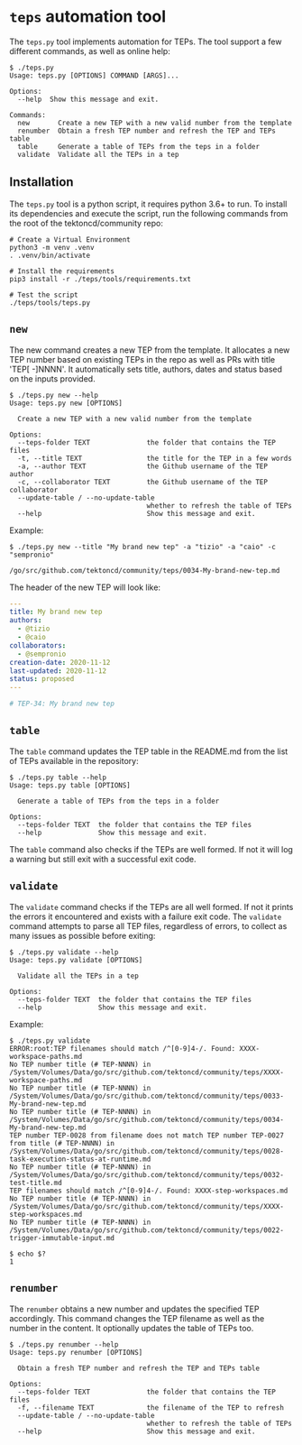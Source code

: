 # `teps` automation tool

The `teps.py` tool implements automation for TEPs.
The tool support a few different commands, as well as online help:

```shell
$ ./teps.py
Usage: teps.py [OPTIONS] COMMAND [ARGS]...

Options:
  --help  Show this message and exit.

Commands:
  new       Create a new TEP with a new valid number from the template
  renumber  Obtain a fresh TEP number and refresh the TEP and TEPs table
  table     Generate a table of TEPs from the teps in a folder
  validate  Validate all the TEPs in a tep
```

## Installation

The `teps.py` tool is a python script, it requires python 3.6+ to run.
To install its dependencies and execute the script, run the following
commands from the root of the tektoncd/community repo:

```shell
# Create a Virtual Environment
python3 -m venv .venv
. .venv/bin/activate

# Install the requirements
pip3 install -r ./teps/tools/requirements.txt

# Test the script
./teps/tools/teps.py
```

## `new`

The new command creates a new TEP from the template.
It allocates a new TEP number based on existing TEPs in the repo as well as PRs with title 'TEP[ -]NNNN'. It automatically sets title, authors,
dates and status based on the inputs provided.

```shell
$ ./teps.py new --help
Usage: teps.py new [OPTIONS]

  Create a new TEP with a new valid number from the template

Options:
  --teps-folder TEXT              the folder that contains the TEP files
  -t, --title TEXT                the title for the TEP in a few words
  -a, --author TEXT               the Github username of the TEP author
  -c, --collaborator TEXT         the Github username of the TEP collaborator
  --update-table / --no-update-table
                                  whether to refresh the table of TEPs
  --help                          Show this message and exit.
```

Example:

```shell
$ ./teps.py new --title "My brand new tep" -a "tizio" -a "caio" -c "sempronio"

/go/src/github.com/tektoncd/community/teps/0034-My-brand-new-tep.md
```

The header of the new TEP will look like:

```yaml
---
title: My brand new tep
authors:
  - @tizio
  - @caio
collaborators:
  - @sempronio
creation-date: 2020-11-12
last-updated: 2020-11-12
status: proposed
---

# TEP-34: My brand new tep
```

## `table`

The `table` command updates the TEP table in the README.md from the list of TEPs available in the repository:

```shell
$ ./teps.py table --help
Usage: teps.py table [OPTIONS]

  Generate a table of TEPs from the teps in a folder

Options:
  --teps-folder TEXT  the folder that contains the TEP files
  --help              Show this message and exit.
  ```

The `table` command also checks if the TEPs are well formed. If not it will log a warning but still exit with a successful exit code.

## `validate`

The `validate` command checks if the TEPs are all well formed. If not it prints the errors it encountered and exists with a failure exit code.
The `validate` command attempts to parse all TEP files, regardless of errors, to collect as many issues as possible before exiting:

```shell
$ ./teps.py validate --help
Usage: teps.py validate [OPTIONS]

  Validate all the TEPs in a tep

Options:
  --teps-folder TEXT  the folder that contains the TEP files
  --help              Show this message and exit.
```

Example:

```shell
$ ./teps.py validate
ERROR:root:TEP filenames should match /^[0-9]4-/. Found: XXXX-workspace-paths.md
No TEP number title (# TEP-NNNN) in /System/Volumes/Data/go/src/github.com/tektoncd/community/teps/XXXX-workspace-paths.md
No TEP number title (# TEP-NNNN) in /System/Volumes/Data/go/src/github.com/tektoncd/community/teps/0033-My-brand-new-tep.md
No TEP number title (# TEP-NNNN) in /System/Volumes/Data/go/src/github.com/tektoncd/community/teps/0034-My-brand-new-tep.md
TEP number TEP-0028 from filename does not match TEP number TEP-0027 from title (# TEP-NNNN) in /System/Volumes/Data/go/src/github.com/tektoncd/community/teps/0028-task-execution-status-at-runtime.md
No TEP number title (# TEP-NNNN) in /System/Volumes/Data/go/src/github.com/tektoncd/community/teps/0032-test-title.md
TEP filenames should match /^[0-9]4-/. Found: XXXX-step-workspaces.md
No TEP number title (# TEP-NNNN) in /System/Volumes/Data/go/src/github.com/tektoncd/community/teps/XXXX-step-workspaces.md
No TEP number title (# TEP-NNNN) in /System/Volumes/Data/go/src/github.com/tektoncd/community/teps/0022-trigger-immutable-input.md

$ echo $?
1
```

## `renumber`

The `renumber` obtains a new number and updates the specified TEP accordingly. This command changes the TEP filename as well as the number in the content. It optionally updates the table of TEPs too.

```shell
$ ./teps.py renumber --help
Usage: teps.py renumber [OPTIONS]

  Obtain a fresh TEP number and refresh the TEP and TEPs table

Options:
  --teps-folder TEXT              the folder that contains the TEP files
  -f, --filename TEXT             the filename of the TEP to refresh
  --update-table / --no-update-table
                                  whether to refresh the table of TEPs
  --help                          Show this message and exit.
```
